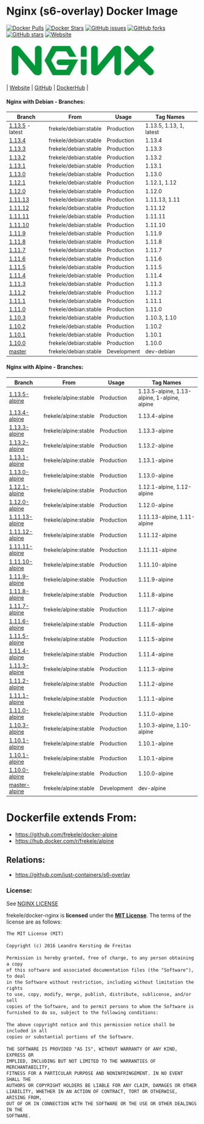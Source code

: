 # Nginx (s6-overlay) Docker Image

[![Docker Pulls](https://img.shields.io/docker/pulls/frekele/nginx.svg)](https://hub.docker.com/r/frekele/nginx/)
[![Docker Stars](https://img.shields.io/docker/stars/frekele/nginx.svg)](https://hub.docker.com/r/frekele/nginx/)
[![GitHub issues](https://img.shields.io/github/issues/frekele/docker-nginx.svg)](https://github.com/frekele/docker-nginx/issues)
[![GitHub forks](https://img.shields.io/github/forks/frekele/docker-nginx.svg)](https://github.com/frekele/docker-nginx/network)
[![GitHub stars](https://img.shields.io/github/stars/frekele/docker-nginx.svg)](https://github.com/frekele/docker-nginx/stargazers)
[![Website](https://img.shields.io/website-up-down-green-red/http/shields.io.svg)](https://frekele.github.io/docker-nginx/)

[![Nginx Image][NginxImage]][NginxWebsite]

| [Website]  | [GitHub]  | [DockerHub]  |


#### Nginx with Debian - Branches:

| Branch                      | From                     | Usage        | Tag Names                                  |
| --------------------------- | ------------------------ | ------------ | -------------------------------------------|
| [1.13.5] - latest           | frekele/debian:stable    | Production   | 1.13.5, 1.13, 1, latest                    |
| [1.13.4]                    | frekele/debian:stable    | Production   | 1.13.4                                     |
| [1.13.3]                    | frekele/debian:stable    | Production   | 1.13.3                                     |
| [1.13.2]                    | frekele/debian:stable    | Production   | 1.13.2                                     |
| [1.13.1]                    | frekele/debian:stable    | Production   | 1.13.1                                     |
| [1.13.0]                    | frekele/debian:stable    | Production   | 1.13.0                                     |
| [1.12.1]                    | frekele/debian:stable    | Production   | 1.12.1, 1.12                               |
| [1.12.0]                    | frekele/debian:stable    | Production   | 1.12.0                                     |
| [1.11.13]                   | frekele/debian:stable    | Production   | 1.11.13, 1.11                              |
| [1.11.12]                   | frekele/debian:stable    | Production   | 1.11.12                                    |
| [1.11.11]                   | frekele/debian:stable    | Production   | 1.11.11                                    |
| [1.11.10]                   | frekele/debian:stable    | Production   | 1.11.10                                    |
| [1.11.9]                    | frekele/debian:stable    | Production   | 1.11.9                                     |
| [1.11.8]                    | frekele/debian:stable    | Production   | 1.11.8                                     |
| [1.11.7]                    | frekele/debian:stable    | Production   | 1.11.7                                     |
| [1.11.6]                    | frekele/debian:stable    | Production   | 1.11.6                                     |
| [1.11.5]                    | frekele/debian:stable    | Production   | 1.11.5                                     |
| [1.11.4]                    | frekele/debian:stable    | Production   | 1.11.4                                     |
| [1.11.3]                    | frekele/debian:stable    | Production   | 1.11.3                                     |
| [1.11.2]                    | frekele/debian:stable    | Production   | 1.11.2                                     |
| [1.11.1]                    | frekele/debian:stable    | Production   | 1.11.1                                     |
| [1.11.0]                    | frekele/debian:stable    | Production   | 1.11.0                                     |
| [1.10.3]                    | frekele/debian:stable    | Production   | 1.10.3, 1.10                               |
| [1.10.2]                    | frekele/debian:stable    | Production   | 1.10.2                                     |
| [1.10.1]                    | frekele/debian:stable    | Production   | 1.10.1                                     |
| [1.10.0]                    | frekele/debian:stable    | Production   | 1.10.0                                     |
| [master]                    | frekele/debian:stable    | Development  | dev-debian                                 |


#### Nginx with Alpine - Branches:

| Branch                      | From                     | Usage        | Tag Names                                         |
| --------------------------- | ------------------------ | ------------ | --------------------------------------------------|
| [1.13.5-alpine]             | frekele/alpine:stable    | Production   | 1.13.5-alpine, 1.13-alpine, 1-alpine, alpine      |
| [1.13.4-alpine]             | frekele/alpine:stable    | Production   | 1.13.4-alpine                                     |
| [1.13.3-alpine]             | frekele/alpine:stable    | Production   | 1.13.3-alpine                                     |
| [1.13.2-alpine]             | frekele/alpine:stable    | Production   | 1.13.2-alpine                                     |
| [1.13.1-alpine]             | frekele/alpine:stable    | Production   | 1.13.1-alpine                                     |
| [1.13.0-alpine]             | frekele/alpine:stable    | Production   | 1.13.0-alpine                                     |
| [1.12.1-alpine]             | frekele/alpine:stable    | Production   | 1.12.1-alpine, 1.12-alpine                        |
| [1.12.0-alpine]             | frekele/alpine:stable    | Production   | 1.12.0-alpine                                     |
| [1.11.13-alpine]            | frekele/alpine:stable    | Production   | 1.11.13-alpine, 1.11-alpine                       |
| [1.11.12-alpine]            | frekele/alpine:stable    | Production   | 1.11.12-alpine                                    |
| [1.11.11-alpine]            | frekele/alpine:stable    | Production   | 1.11.11-alpine                                    |
| [1.11.10-alpine]            | frekele/alpine:stable    | Production   | 1.11.10-alpine                                    |
| [1.11.9-alpine]             | frekele/alpine:stable    | Production   | 1.11.9-alpine                                     |
| [1.11.8-alpine]             | frekele/alpine:stable    | Production   | 1.11.8-alpine                                     |
| [1.11.7-alpine]             | frekele/alpine:stable    | Production   | 1.11.7-alpine                                     |
| [1.11.6-alpine]             | frekele/alpine:stable    | Production   | 1.11.6-alpine                                     |
| [1.11.5-alpine]             | frekele/alpine:stable    | Production   | 1.11.5-alpine                                     |
| [1.11.4-alpine]             | frekele/alpine:stable    | Production   | 1.11.4-alpine                                     |
| [1.11.3-alpine]             | frekele/alpine:stable    | Production   | 1.11.3-alpine                                     |
| [1.11.2-alpine]             | frekele/alpine:stable    | Production   | 1.11.2-alpine                                     |
| [1.11.1-alpine]             | frekele/alpine:stable    | Production   | 1.11.1-alpine                                     |
| [1.11.0-alpine]             | frekele/alpine:stable    | Production   | 1.11.0-alpine                                     |
| [1.10.3-alpine]             | frekele/alpine:stable    | Production   | 1.10.3-alpine, 1.10-alpine                        |
| [1.10.1-alpine]             | frekele/alpine:stable    | Production   | 1.10.1-alpine                                     |
| [1.10.1-alpine]             | frekele/alpine:stable    | Production   | 1.10.1-alpine                                     |
| [1.10.0-alpine]             | frekele/alpine:stable    | Production   | 1.10.0-alpine                                     |
| [master-alpine]             | frekele/alpine:stable    | Development  | dev-alpine                                        |


# Dockerfile extends From:
- https://github.com/frekele/docker-alpine
- https://hub.docker.com/r/frekele/alpine


## Relations:
 - https://github.com/just-containers/s6-overlay

### License:
See [NGINX LICENSE]

frekele/docker-nginx is **licensed** under the **[MIT License]**. The terms of the license are as follows:

    The MIT License (MIT)

    Copyright (c) 2016 Leandro Kersting de Freitas

    Permission is hereby granted, free of charge, to any person obtaining a copy
    of this software and associated documentation files (the "Software"), to deal
    in the Software without restriction, including without limitation the rights
    to use, copy, modify, merge, publish, distribute, sublicense, and/or sell
    copies of the Software, and to permit persons to whom the Software is
    furnished to do so, subject to the following conditions:

    The above copyright notice and this permission notice shall be included in all
    copies or substantial portions of the Software.

    THE SOFTWARE IS PROVIDED "AS IS", WITHOUT WARRANTY OF ANY KIND, EXPRESS OR
    IMPLIED, INCLUDING BUT NOT LIMITED TO THE WARRANTIES OF MERCHANTABILITY,
    FITNESS FOR A PARTICULAR PURPOSE AND NONINFRINGEMENT. IN NO EVENT SHALL THE
    AUTHORS OR COPYRIGHT HOLDERS BE LIABLE FOR ANY CLAIM, DAMAGES OR OTHER
    LIABILITY, WHETHER IN AN ACTION OF CONTRACT, TORT OR OTHERWISE, ARISING FROM,
    OUT OF OR IN CONNECTION WITH THE SOFTWARE OR THE USE OR OTHER DEALINGS IN THE
    SOFTWARE.

[NginxImage]: https://raw.githubusercontent.com/frekele/docker-nginx/master/nginx-logo.png
[NginxWebsite]: https://nginx.org/
[Website]: https://frekele.github.io/docker-nginx
[GitHub]: https://github.com/frekele/docker-nginx
[DockerHub]: https://hub.docker.com/r/frekele/nginx
[NGINX LICENSE]: https://github.com/frekele/docker-nginx/blob/master/NGINX_LICENSE
[MIT LICENSE]: https://github.com/frekele/docker-nginx/blob/master/LICENSE


[1.13.5]: https://github.com/frekele/docker-nginx/blob/1.13.5/Dockerfile
[1.13.4]: https://github.com/frekele/docker-nginx/blob/1.13.4/Dockerfile
[1.13.3]: https://github.com/frekele/docker-nginx/blob/1.13.3/Dockerfile
[1.13.2]: https://github.com/frekele/docker-nginx/blob/1.13.2/Dockerfile
[1.13.1]: https://github.com/frekele/docker-nginx/blob/1.13.1/Dockerfile
[1.13.0]: https://github.com/frekele/docker-nginx/blob/1.13.0/Dockerfile
[1.12.1]: https://github.com/frekele/docker-nginx/blob/1.12.1/Dockerfile
[1.12.0]: https://github.com/frekele/docker-nginx/blob/1.12.0/Dockerfile
[1.11.13]: https://github.com/frekele/docker-nginx/blob/1.11.13/Dockerfile
[1.11.12]: https://github.com/frekele/docker-nginx/blob/1.11.12/Dockerfile
[1.11.11]: https://github.com/frekele/docker-nginx/blob/1.11.11/Dockerfile
[1.11.10]: https://github.com/frekele/docker-nginx/blob/1.11.10/Dockerfile
[1.11.9]: https://github.com/frekele/docker-nginx/blob/1.11.9/Dockerfile
[1.11.8]: https://github.com/frekele/docker-nginx/blob/1.11.8/Dockerfile
[1.11.7]: https://github.com/frekele/docker-nginx/blob/1.11.7/Dockerfile
[1.11.6]: https://github.com/frekele/docker-nginx/blob/1.11.6/Dockerfile
[1.11.5]: https://github.com/frekele/docker-nginx/blob/1.11.5/Dockerfile
[1.11.4]: https://github.com/frekele/docker-nginx/blob/1.11.4/Dockerfile
[1.11.3]: https://github.com/frekele/docker-nginx/blob/1.11.3/Dockerfile
[1.11.2]: https://github.com/frekele/docker-nginx/blob/1.11.2/Dockerfile
[1.11.1]: https://github.com/frekele/docker-nginx/blob/1.11.1/Dockerfile
[1.11.0]: https://github.com/frekele/docker-nginx/blob/1.11.0/Dockerfile
[1.10.3]: https://github.com/frekele/docker-nginx/blob/1.10.3/Dockerfile
[1.10.2]: https://github.com/frekele/docker-nginx/blob/1.10.2/Dockerfile
[1.10.1]: https://github.com/frekele/docker-nginx/blob/1.10.1/Dockerfile
[1.10.0]: https://github.com/frekele/docker-nginx/blob/1.10.0/Dockerfile
[master]: https://github.com/frekele/docker-nginx/blob/master/Dockerfile


[1.13.5-alpine]: https://github.com/frekele/docker-nginx/blob/1.13.5-alpine/Dockerfile
[1.13.4-alpine]: https://github.com/frekele/docker-nginx/blob/1.13.4-alpine/Dockerfile
[1.13.3-alpine]: https://github.com/frekele/docker-nginx/blob/1.13.3-alpine/Dockerfile
[1.13.2-alpine]: https://github.com/frekele/docker-nginx/blob/1.13.2-alpine/Dockerfile
[1.13.1-alpine]: https://github.com/frekele/docker-nginx/blob/1.13.1-alpine/Dockerfile
[1.13.0-alpine]: https://github.com/frekele/docker-nginx/blob/1.13.0-alpine/Dockerfile
[1.12.1-alpine]: https://github.com/frekele/docker-nginx/blob/1.12.1-alpine/Dockerfile
[1.12.0-alpine]: https://github.com/frekele/docker-nginx/blob/1.12.0-alpine/Dockerfile
[1.11.13-alpine]: https://github.com/frekele/docker-nginx/blob/1.11.13-alpine/Dockerfile
[1.11.12-alpine]: https://github.com/frekele/docker-nginx/blob/1.11.12-alpine/Dockerfile
[1.11.11-alpine]: https://github.com/frekele/docker-nginx/blob/1.11.11-alpine/Dockerfile
[1.11.10-alpine]: https://github.com/frekele/docker-nginx/blob/1.11.10-alpine/Dockerfile
[1.11.9-alpine]: https://github.com/frekele/docker-nginx/blob/1.11.9-alpine/Dockerfile
[1.11.8-alpine]: https://github.com/frekele/docker-nginx/blob/1.11.8-alpine/Dockerfile
[1.11.7-alpine]: https://github.com/frekele/docker-nginx/blob/1.11.7-alpine/Dockerfile
[1.11.6-alpine]: https://github.com/frekele/docker-nginx/blob/1.11.6-alpine/Dockerfile
[1.11.5-alpine]: https://github.com/frekele/docker-nginx/blob/1.11.5-alpine/Dockerfile
[1.11.4-alpine]: https://github.com/frekele/docker-nginx/blob/1.11.4-alpine/Dockerfile
[1.11.3-alpine]: https://github.com/frekele/docker-nginx/blob/1.11.3-alpine/Dockerfile
[1.11.2-alpine]: https://github.com/frekele/docker-nginx/blob/1.11.2-alpine/Dockerfile
[1.11.1-alpine]: https://github.com/frekele/docker-nginx/blob/1.11.1-alpine/Dockerfile
[1.11.0-alpine]: https://github.com/frekele/docker-nginx/blob/1.11.0-alpine/Dockerfile
[1.10.3-alpine]: https://github.com/frekele/docker-nginx/blob/1.10.3-alpine/Dockerfile
[1.10.2-alpine]: https://github.com/frekele/docker-nginx/blob/1.10.2-alpine/Dockerfile
[1.10.1-alpine]: https://github.com/frekele/docker-nginx/blob/1.10.1-alpine/Dockerfile
[1.10.0-alpine]: https://github.com/frekele/docker-nginx/blob/1.10.0-alpine/Dockerfile
[master-alpine]: https://github.com/frekele/docker-nginx/blob/master-alpine/Dockerfile

